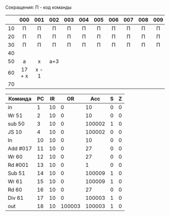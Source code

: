
Сокращения:
П - код команды

|     |  000   |  001  | 002 | 003 | 004 | 005 | 006 | 007 | 008 | 009 |
| :-: | :----: | :---: | :-: | :-: | :-: | :-: | :-: | :-: | :-: | :-: |
| 10  |   П    |   П   |  П  |  П  |  П  |  П  |  П  |  П  |  П  |  П  |
| 20  |   П    |   П   |  П  |  П  |  П  |  П  |  П  |  П  |  П  |  П  |
| 30  |   П    |   П   |  П  |  П  |  П  |  П  |  П  |  П  |  П  |  П  |
| 40  |        |       |     |     |     |     |     |     |     |     |
| 50  |   a    |   x   | a+3 |     |     |     |     |     |     |     |
| 60  | 17 + x | x - 1 |     |     |     |     |     |     |     |     |
| 70  |        |       |     |     |     |     |     |     |     |     |



| Команда  | PC  | IR  | OR     | Acc    | S   | Z   |
| -------- | --- | --- | ------ | ------ | --- | --- |
| in       | 1   | 10  | 0      | 10     | 0   | 0   |
| Wr 51    | 2   | 10  | 0      | 10     | 0   | 0   |
| sub 50   | 3   | 10  | 0      | 100002 | 1   | 0   |
| JS 10    | 4   | 10  | 0      | 100002 | 0   | 0   |
| In       | 10  | 10  | 0      | 10     | 0   | 0   |
| Add #017 | 11  | 10  | 0      | 27     | 0   | 0   |
| Wr 60    | 12  | 10  | 0      | 27     | 0   | 0   |
| Rd #001  | 13  | 10  | 0      | 1      | 0   | 0   |
| Sub 51   | 14  | 10  | 0      | 100009 | 1   | 0   |
| Wr 61    | 15  | 10  | 0      | 100009 | 1   | 0   |
| Rd 60    | 16  | 10  | 0      | 27     | 0   | 0   |
| Div 61   | 17  | 10  | 0      | 100003 | 1   | 0   |
| out      | 18  | 10  | 100003 | 100003 | 1   | 0   |
